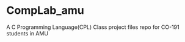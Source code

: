 CompLab_amu
===========

A C Programming Language(CPL) Class project files repo for CO-191 students in AMU
